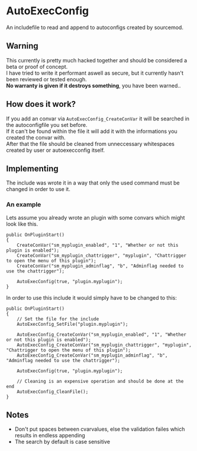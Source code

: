 # AutoExecConfig  
An includefile to read and append to autoconfigs created by sourcemod.  


## Warning
This currently is pretty much hacked together and should be considered a beta or proof of concept.  
I have tried to write it performant aswell as secure, but it currently hasn't been reviewed or tested enough.  
**No warranty is  given if it destroys something**, you have been warned.. 


## How does it work?
If you add an convar via `AutoExecConfig_CreateConVar` it will be searched in the autoconfigfile you set before.  
If it can't be found within the file it will add it with the informations you created the convar with.  
After that the file should be cleaned from unneccessary whitespaces created by user or autoexecconfig itself.  



## Implementing
The include was wrote it in a way that only the used command must be changed in order to use it.  

### An example

Lets assume you already wrote an plugin with some convars which might look like this.

    public OnPluginStart()
	{
		CreateConVar("sm_myplugin_enabled", "1", "Whether or not this plugin is enabled");
		CreateConVar("sm_myplugin_chattrigger", "myplugin", "Chattrigger to open the menu of this plugin");
		CreateConVar("sm_myplugin_adminflag", "b", "Adminflag needed to use the chattrigger");
		
		AutoExecConfig(true, "plugin.myplugin");
	}
    
In order to use this include it would simply have to be changed to this:  
    
    public OnPluginStart()
	{
		// Set the file for the include
		AutoExecConfig_SetFile("plugin.myplugin");
		
		AutoExecConfig_CreateConVar("sm_myplugin_enabled", "1", "Whether or not this plugin is enabled");
		AutoExecConfig_CreateConVar("sm_myplugin_chattrigger", "myplugin", "Chattrigger to open the menu of this plugin");
		AutoExecConfig_CreateConVar("sm_myplugin_adminflag", "b", "Adminflag needed to use the chattrigger");
		
		AutoExecConfig(true, "plugin.myplugin");
		
		// Cleaning is an expensive operation and should be done at the end
		AutoExecConfig_CleanFile();
	}
    
## Notes
* Don't put spaces between cvarvalues, else the validation failes which results in endless appending
* The search by default is case sensitive
